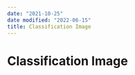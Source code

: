 ```yaml
---
date: "2021-10-25"
date modified: "2022-06-15"
title: Classification Image
---
```


# Classification Image
